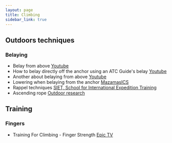 ```yaml
---
layout: page
title: Climbing
sidebar_link: true
---
```


## Outdoors techniques
### Belaying
* Belay from above  [Youtube](https://www.youtube.com/watch?v=wor_idcjAic)
* How to belay directly off the anchor using an ATC Guide's belay [Youtube](https://www.youtube.com/watch?v=lLV91OV-8W0)
* Another about belaying from above [Youtube](https://www.youtube.com/watch?v=8mikHIcrdxc)
* Lowering when belaying from the anchor [MazamasICS](https://www.youtube.com/watch?v=hPEpjRFdb4I)
* Rappel techniques [SIET, School for International Expedition Training](https://www.youtube.com/watch?v=0qgygg8pzGI)
* Ascending rope [Outdoor research](https://www.youtube.com/watch?v=WcUmdGIf21o)
## Training
### Fingers
* Training For Climbing - Finger Strength [Epic TV](https://www.youtube.com/watch?v=BKoYWCdXphQ)
